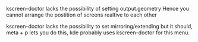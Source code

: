 kscreen-doctor lacks the possibility of setting output.geometry
Hence you cannot arrange the postition of screens realtive to each other

kscreen-doctor lacks the possibility to set mirroring/extending but it should, meta + p lets you do this, kde probably uses kscreen-doctor for this menu.